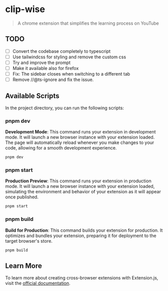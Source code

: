 # clip-wise

> A chrome extension that simplifies the learning process on YouTube

## TODO
- [ ] Convert the codebase completely to typescript
- [ ] Use tailwindcss for styling and remove the custom css
- [ ] Try and improve the prompt
- [ ] Make it available also for firefox
- [ ] Fix: The sidebar closes when switching to a different tab
- [ ] Remove //@ts-ignore and fix the issue.

## Available Scripts

In the project directory, you can run the following scripts:

### pnpm dev

**Development Mode**: This command runs your extension in development mode. It will launch a new browser instance with your extension loaded. The page will automatically reload whenever you make changes to your code, allowing for a smooth development experience.

```bash
pnpm dev
```

### pnpm start

**Production Preview**: This command runs your extension in production mode. It will launch a new browser instance with your extension loaded, simulating the environment and behavior of your extension as it will appear once published.

```bash
pnpm start
```

### pnpm build

**Build for Production**: This command builds your extension for production. It optimizes and bundles your extension, preparing it for deployment to the target browser's store.

```bash
pnpm build
```

## Learn More

To learn more about creating cross-browser extensions with Extension.js, visit the [official documentation](https://extension.js.org).
